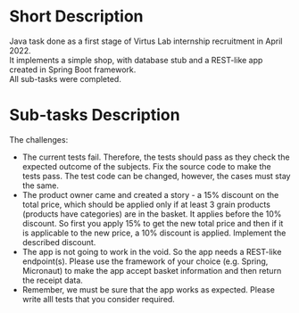 # Short Description
Java task done as a first stage of Virtus Lab internship recruitment in April 2022.  
It implements a simple shop, with database stub and a REST-like app created in Spring Boot framework.  
All sub-tasks were completed.

# Sub-tasks Description
The challenges:
- The current tests fail. Therefore, the tests should pass as they check the expected
outcome of the subjects. Fix the source code to make the tests pass. The test
code can be changed, however, the cases must stay the same.
- The product owner came and created a story - a 15% discount on the total price,
which should be applied only if at least 3 grain products (products have categories)
are in the basket. It applies before the 10% discount. So first you apply 15% to get
the new total price and then if it is applicable to the new price, a 10% discount is
applied. Implement the described discount.
- The app is not going to work in the void. So the app needs a REST-like endpoint(s).
Please use the framework of your choice (e.g. Spring, Micronaut) to make the
app accept basket information and then return the receipt data.
- Remember, we must be sure that the app works as expected. Please write alll tests
that you consider required.
